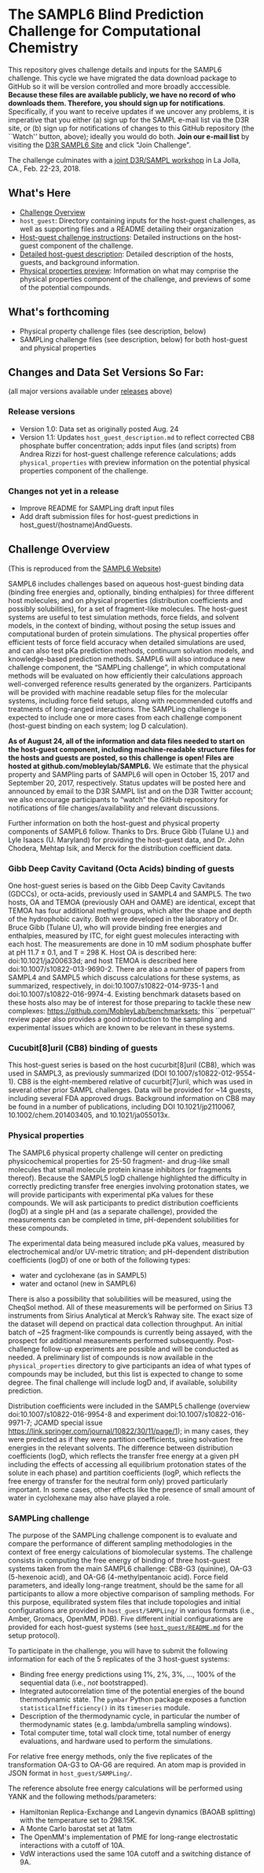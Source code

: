 # The SAMPL6 Blind Prediction Challenge for Computational Chemistry

This repository gives challenge details and inputs for the SAMPL6 challenge. 
This cycle we have migrated the data download package to GitHub so it will be version controlled and more broadly acccessible.
**Because these files are available publicly, we have no record of who downloads them. Therefore, you should sign up for notifications**.
Specifically, if you want to receive updates if we uncover any problems, it is imperative that you either (a) sign up for the SAMPL e-mail list via the D3R site, or (b) sign up for notifications of changes to this GitHub repository (the ``Watch'' button, above); ideally you would do both. 
**Join our e-mail list** by visiting the [D3R SAMPL6 Site](https://drugdesigndata.org/about/sampl6) and click "Join Challenge".

The challenge culminates with a [joint D3R/SAMPL workshop](https://drugdesigndata.org//about/d3r-2018-workshop) in La Jolla, CA., Feb. 22-23, 2018.

## What's Here
- [Challenge Overview](#challenge-overview)
- `host_guest`: Directory containing inputs for the host-guest challenges, as well as supporting files and a README detailing their organization
- [Host-guest challenge instructions](host_guest_instructions.md): Detailed instructions on the host-guest component of the challenge.
- [Detailed host-guest description](host_guest_description.md): Detailed description of the hosts, guests, and background information.
- [Physical properties preview](https://github.com/MobleyLab/SAMPL6/tree/master/physical_properties): Information on what may comprise the physical properties component of the challenge, and previews of some of the potential compounds.

## What's forthcoming
- Physical property challenge files (see description, below) 
- SAMPLing challenge files (see description, below) for both host-guest and physical properties

## Changes and Data Set Versions So Far:
(all major versions available under [releases](https://github.com/MobleyLab/SAMPL6/releases) above)

### Release versions
- Version 1.0: Data set as originally posted Aug. 24
- Version 1.1: Updates `host_guest_description.md` to reflect corrected CB8 phosphate buffer concentration; adds input files (and scripts) from Andrea Rizzi for host-guest challenge reference calculations; adds `physical_properties` with preview information on the potential physical properties component of the challenge.

### Changes not yet in a release
- Improve README for SAMPLing draft input files
- Add draft submission files for host-guest predictions in host_guest/(hostname)AndGuests.
 
## Challenge Overview 
(This is reproduced from the [SAMPL6 Website](https://drugdesigndata.org/about/sampl6))

SAMPL6 includes challenges based on aqueous host-guest binding data (binding free energies and, optionally, binding enthalpies) for three different host molecules; and on physical properties (distribution coefficients and possibly solubilities), for a set of fragment-like molecules.
The host-guest systems are useful to test simulation methods, force fields, and solvent models, in the context of binding, without posing the setup issues and computational burden of protein simulations.
The physical properties offer efficient tests of force field accuracy when detailed simulations are used, and can also test pKa prediction methods, continuum solvation models, and knowledge-based prediction methods.
SAMPL6 will also introduce a new challenge component, the “SAMPLing challenge”, in which computational methods will be evaluated on how efficiently their calculations approach well-converged reference results generated by the organizers.
Participants will be provided with machine readable setup files for the molecular systems, including force field setups, along with recommended cutoffs and treatments of long-ranged interactions.
The SAMPLing challenge is expected to include one or more cases from each challenge component (host-guest binding on each system; log D calculation).

**As of August 24, all of the information and data files needed to start on the host-guest component, including machine-readable structure files for the hosts and guests are posted, so this challenge is open!
Files are hosted at github.com/mobleylab/SAMPL6.**
We estimate that the physical property and SAMPling parts of SAMPL6 will open in October 15, 2017 and September 20, 2017, respectively.
Status updates will be posted here and announced by email to the D3R SAMPL list and on the D3R Twitter account; we also encourage participants to “watch” the GitHub repository for notifications of file changes/availability and relevant discussions.

Further information on both the host-guest and physical property components of SAMPL6 follow. 
Thanks to Drs. Bruce Gibb (Tulane U.) and Lyle Isaacs (U. Maryland) for providing the host-guest data, and Dr. John Chodera, Mehtap Isik, and Merck for the distribution coefficient data.

### Gibb Deep Cavity Cavitand (Octa Acids) binding of guests

One host-guest series is based on the Gibb Deep Cavity Cavitands (GDCCs), or octa-acids, previously used in SAMPL4 and SAMPL5.
The two hosts, OA and TEMOA (previously OAH and OAME) are identical, except that TEMOA has four additional methyl groups, which alter the shape and depth of the hydrophobic cavity.
Both were developed in the laboratory of Dr. Bruce Gibb (Tulane U), who will provide binding free energies and enthalpies, measured by ITC, for eight guest molecules interacting with each host.
The measurements are done in 10 mM sodium phosphate buffer at pH 11.7 ± 0.1, and T = 298 K.
Host OA is described here: doi:10.1021/ja200633d; and host TEMOA is described here doi:10.1007/s10822-013-9690-2.
There are also a number of papers from SAMPL4 and SAMPL5 which discuss calculations for these systems, as summarized, respectively, in doi:10.1007/s10822-014-9735-1 and doi:10.1007/s10822-016-9974-4.
Existing benchmark datasets based on these hosts also may be of interest for those preparing to tackle these new complexes: https://github.com/MobleyLab/benchmarksets; this ``perpetual'' review paper also provides a good introduction to the sampling and experimental issues which are known to be relevant in these systems. 

### Cucubit[8]uril (CB8) binding of guests

This host-guest series is based on the host cucurbit[8]uril (CB8), which was used in SAMPL3, as previously summarized (DOI 10.1007/s10822-012-9554-1).
CB8 is the eight-membered relative of cucurbit[7]uril, which was used in several other prior SAMPL challenges.
Data will be provided for ~14 guests, including several FDA approved drugs.
Background information on CB8 may be found in a number of publications, including DOI 10.1021/jp2110067, 10.1002/chem.201403405, and 10.1021/ja055013x.

### Physical properties
The SAMPL6 physical property challenge will center on predicting physicochemical properties for 25-50 fragment- and drug-like small molecules that small molecule protein kinase inhibitors (or fragments thereof).
Because the SAMPL5 logD challenge highlighted the difficulty in correctly predicting transfer free energies involving protonation states, we will provide participants with experimental pKa values for these compounds.
We will ask participants to predict distribution coefficients (logD) at a single pH and (as a separate challenge), provided the measurements can be completed in time, pH-dependent solubilities for these compounds.

The experimental data being measured include pKa values, measured by electrochemical and/or UV-metric titration; and pH-dependent distribution coefficients (logD) of one or both of the following types:
- water and cyclohexane (as in SAMPL5) 
- water and octanol (new in SAMPL6) 

There is also a possibility that solubilities will be measured, using the CheqSol method. All of these measurements will be performed on Sirius T3 instruments from Sirius Analytical at Merck’s Rahway site.
The exact size of the dataset will depend on practical data collection throughput.
An initial batch of ~25 fragment-like compounds is currently being assayed, with the prospect for additional measurements performed subsequently.
Post-challenge follow-up experiments are possible and will be conducted as needed.
A preliminary list of compounds is now available in the `physical_properties` directory to give participants an idea of what types of compounds may be included, but this list is expected to change to some degree.
The final challenge will include logD and, if available, solubility prediction.


Distribution coefficients were included in the SAMPL5 challenge (overview doi:10.1007/s10822-016-9954-8 and experiment doi:10.1007/s10822-016-9971-7; JCAMD special issue https://link.springer.com/journal/10822/30/11/page/1); in many cases, they were predicted as if they were partition coefficients, using solvation free energies in the relevant solvents.
The difference between distribution coefficients (logD, which reflects the transfer free energy at a given pH including the effects of accessing all equilibrium  protonation states of the solute in each phase) and partition coefficients (logP, which reflects the free energy of transfer for the neutral form only) proved particularly important.
In some cases, other effects like the presence of small amount of water in cyclohexane may also have played a role.


### SAMPLing challenge
The purpose of the SAMPLing challenge component is to evaluate and compare the performance of different sampling methodologies in the context of free energy calculations of biomolecular systems. The challenge consists in computing the free energy of binding of three host-guest systems taken from the main SAMPL6 challenge: CB8-G3 (quinine), OA-G3 (5-hexenoic acid), and OA-G6 (4-methylpentanoic acid). Force field parameters, and ideally long-range treatment, should be the same for all participants to allow a more objective comparison of sampling methods. For this purpose, equilibrated system files that include topologies and initial configurations are provided in `host_guest/SAMPLing/` in various formats (i.e., Amber, Gromacs, OpenMM, PDB). Five different initial configurations are provided for each host-guest systems (see [`host_guest/README.md`](host_guest/README.md#sampling-challenge-files) for the setup protocol).

To participate in the challenge, you will have to submit the following information for each of the 5 replicates of the 3 host-guest systems:
- Binding free energy predictions using 1%, 2%, 3%, ..., 100% of the sequential data (i.e., _not_ bootstrapped).
- Integrated autocorrelation time of the potential energies of the bound thermodynamic state. The `pymbar` Python package exposes a function `statisticalInefficiency()` in its `timeseries` module.
- Description of the thermodynamic cycle, in particular the number of thermodynamic states (e.g. lambda/umbrella sampling windows).
- Total computer time, total wall clock time, total number of energy evaluations, and hardware used to perform the simulations.

For relative free energy methods, only the five replicates of the transformation OA-G3 to OA-G6 are required. An atom map is provided in JSON format in `host_guest/SAMPLing/`.

The reference absolute free energy calculations will be performed using YANK and the following methods/parameters:
- Hamiltonian Replica-Exchange and Langevin dynamics (BAOAB splitting) with the temperature set to 298.15K.
- A Monte Carlo barostat set at 1atm
- The OpenMM's implementation of PME for long-range electrostatic interactions with a cutoff of 10A.
- VdW interactions used the same 10A cutoff and a switching distance of 9A.
